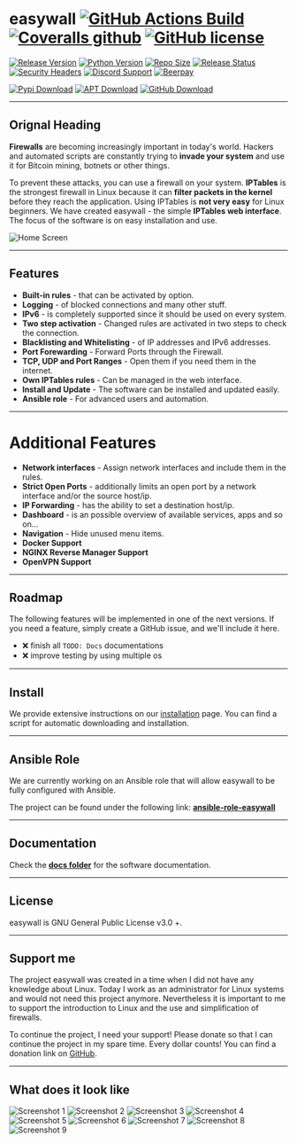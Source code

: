 # easywall [![GitHub Actions Build](https://img.shields.io/github/workflow/status/jpylypiw/easywall/pytest)](https://github.com/jpylypiw/easywall/actions) [![Coveralls github](https://img.shields.io/coveralls/github/jpylypiw/easywall)](https://coveralls.io/github/jpylypiw/easywall) [![GitHub license](https://img.shields.io/github/license/jpylypiw/easywall)](https://github.com/jpylypiw/easywall/blob/master/LICENSE)

[![Release Version](https://img.shields.io/github/v/release/jpylypiw/easywall)](https://github.com/jpylypiw/easywall)
[![Python Version](https://img.shields.io/pypi/pyversions/easywall)](https://github.com/jpylypiw/easywall)
[![Repo Size](https://img.shields.io/github/repo-size/jpylypiw/easywall.svg)](https://github.com/jpylypiw/easywall)
[![Release Status](https://img.shields.io/pypi/status/easywall)](https://github.com/jpylypiw/easywall)
[![Security Headers](https://img.shields.io/security-headers?url=https%3A%2F%2Fdev01vt.wdkro.de%3A12227)](https://github.com/jpylypiw/easywall)
[![Discord Support](https://img.shields.io/discord/819293895045283930)](https://discord.gg/3zJMvChvUA)
[![Beerpay](https://img.shields.io/beerpay/jpylypiw/easywall)](https://beerpay.io/jpylypiw/easywall)

[![Pypi Download](https://img.shields.io/badge/download-pypi-yellowgreen)](https://pypi.org/project/easywall/)
[![APT Download](https://img.shields.io/badge/download-apt-yellowgreen)](https://apt.wdkro.de/)
[![GitHub Download](https://img.shields.io/badge/download-github-yellowgreen)](https://github.com/jpylypiw/easywall/releases/latest)

---

## Orignal Heading

**Firewalls** are becoming increasingly important in today's world. Hackers and automated scripts are constantly trying to **invade your system** and use it for Bitcoin mining, botnets or other things.

To prevent these attacks, you can use a firewall on your system. **IPTables** is the strongest firewall in Linux because it can **filter packets in the kernel** before they reach the application. Using IPTables is **not very easy** for Linux beginners. We have created easywall - the simple **IPTables web interface**. The focus of the software is on easy installation and use.

![Home Screen](https://i.imgur.com/Tk1Mbvv.png)

---

## Features

- **Built-in rules** - that can be activated by option.
- **Logging** - of blocked connections and many other stuff.
- **IPv6** - is completely supported since it should be used on every system.
- **Two step activation** - Changed rules are activated in two steps to check the connection.
- **Blacklisting and Whitelisting** - of IP addresses and IPv6 addresses.
- **Port Forewarding** - Forward Ports through the Firewall.
- **TCP, UDP and Port Ranges** - Open them if you need them in the internet.
- **Own IPTables rules** - Can be managed in the web interface.
- **Install and Update** - The software can be installed and updated easily.
- **Ansible role** - For advanced users and automation.

---

# Additional Features

- **Network interfaces** - Assign network interfaces and include them in the rules.
- **Strict Open Ports** - additionally limits an open port by a network interface and/or the source host/ip.
- **IP Forwarding** - has the ability to set a destination host/ip.
- **Dashboard** - is an possible overview of available services, apps and so on...
- **Navigation** - Hide unused menu items.
- **Docker Support**
- **NGINX Reverse Manager Support**
- **OpenVPN Support**

---

## Roadmap

The following features will be implemented in one of the next versions. If you need a feature, simply create a GitHub issue, and we'll include it here.

- :x: finish all `TODO: Docs` documentations
- :x: improve testing by using multiple os

---

## Install

We provide extensive instructions on our [installation](https://github.com/jpylypiw/easywall/blob/master/docs/INSTALL.md) page.
You can find a script for automatic downloading and installation.

---

## Ansible Role

We are currently working on an Ansible role that will allow easywall to be fully configured with Ansible.

The project can be found under the following link:
**[ansible-role-easywall](https://github.com/jpylypiw/ansible-role-easywall)**

---

## Documentation

Check the **[docs folder](https://github.com/jpylypiw/easywall/tree/master/docs)** for the software documentation.

---

## License

easywall is GNU General Public License v3.0 +.

---

## Support me

The project easywall was created in a time when I did not have any knowledge about Linux. Today I work as an administrator for Linux systems and would not need this project anymore. Nevertheless it is important to me to support the introduction to Linux and the use and simplification of firewalls.

To continue the project, I need your support! Please donate so that I can continue the project in my spare time. Every dollar counts! You can find a donation link on [GitHub](https://github.com/jpylypiw/easywall).

---

## What does it look like

![Screenshot 1](https://i.imgur.com/eQAHOUc.png)
![Screenshot 2](https://i.imgur.com/N2cdm0h.png)
![Screenshot 3](https://i.imgur.com/pjtJuq5.png)
![Screenshot 4](https://i.imgur.com/SSTPaXO.png)
![Screenshot 5](https://i.imgur.com/EPHUjI3.png)
![Screenshot 6](https://i.imgur.com/X3sdFO3.png)
![Screenshot 7](https://i.imgur.com/5kd2Nql.png)
![Screenshot 8](https://i.imgur.com/jjZTxrV.png)
![Screenshot 9](https://i.imgur.com/owPACSx.png)
